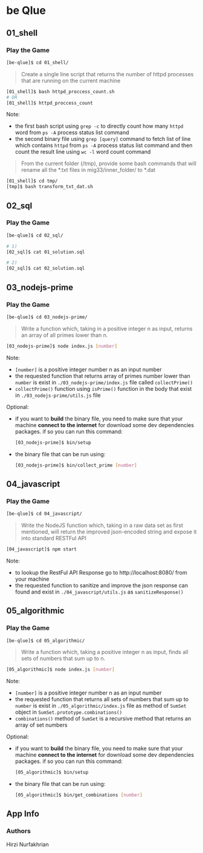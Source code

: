 # be Qlue

## 01_shell

### Play the Game

```bash
[be-qlue]$ cd 01_shell/
```

>Create a single line script that returns the number of httpd processes that are running on the current machine

```bash
[01_shell]$ bash httpd_proccess_count.sh
# OR
[01_shell]$ httpd_proccess_count
```

Note: 
- the first bash script using `grep -c` to directly count how many `httpd` word from `ps -A` process status list command
- the second binary file using `grep [query]` command to fetch list of line which contains `httpd` from `ps -A` process status list command and then count the result line using `wc -l` word count command

>From the current folder (/tmp), provide some bash commands that will rename all the *.txt files in mig33/inner_folder/ to *.dat

```bash
[01_shell]$ cd tmp/
[tmp]$ bash transform_txt_dat.sh
```

## 02_sql

### Play the Game

```bash
[be-qlue]$ cd 02_sql/
```

```bash
# 1)
[02_sql]$ cat 01_solution.sql
```

```bash
# 2)
[02_sql]$ cat 02_solution.sql
```

## 03_nodejs-prime

### Play the Game

```bash
[be-qlue]$ cd 03_nodejs-prime/
```
>Write a function which, taking in a positive integer n as input, returns an array of all primes lower than n.

```bash
[03_nodejs-prime]$ node index.js [number]
```

Note:
- `[number]` is a positive integer number n as an input number
- the requested function that returns array of primes number lower than `number` is exist in `./03_nodejs-prime/index.js` file called `collectPrime()`
- `collectPrime()` function using `isPrime()` function in the body that exist in `./03_nodejs-prime/utils.js` file

Optional:
- if you want to **build** the binary file, you need to make sure that your machine **connect to the internet** for download some dev dependencies packages. if so you can run this command:
    ```bash
  [03_nodejs-prime]$ bin/setup
  ```
- the binary file that can be run using:
  ```bash
  [03_nodejs-prime]$ bin/collect_prime [number]
  ```

## 04_javascript

### Play the Game

```bash
[be-qlue]$ cd 04_javascript/
```
>Write the NodeJS function which, taking in a raw data set as first mentioned, will return the improved json-encoded string and expose it into standard RESTFul API

```bash
[04_javascript]$ npm start
```

Note:
- to lookup the RestFul API Response go to http://localhost:8080/ from your machine
- the requested function to sanitize and improve the json response can found and exist in `./04_javascript/utils.js` as `sanitizeResponse()`

## 05_algorithmic

### Play the Game

```bash
[be-qlue]$ cd 05_algorithmic/
```
>Write a function which, taking a positive integer n as input, finds all
sets of numbers that sum up to n.

```bash
[05_algorithmic]$ node index.js [number]
```

Note:
- `[number]` is a positive integer number n as an input number
- the requested function that returns all sets of numbers that sum up to `number` is exist in `./05_algorithmic/index.js` file as method of `SumSet` object in `SumSet.prototype.combinations()`
- `combinations()` method of `SumSet` is a recursive method that returns an array of set numbers

Optional:
- if you want to **build** the binary file, you need to make sure that your machine **connect to the internet** for download some dev dependencies packages. if so you can run this command:
    ```bash
  [05_algorithmic]$ bin/setup
  ```
- the binary file that can be run using:
  ```bash
  [05_algorithmic]$ bin/get_combinations [number]
  ```

## App Info

### Authors

Hirzi Nurfakhrian
